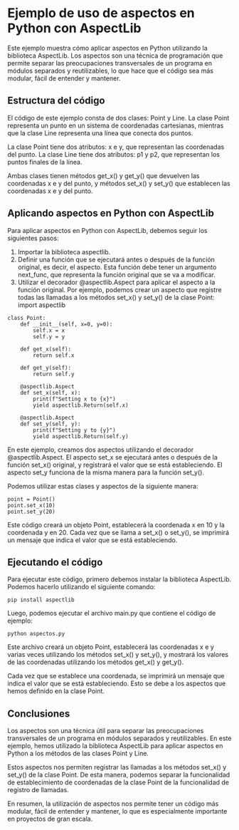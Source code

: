 # Ejemplo de uso de aspectos en Python con AspectLib

Este ejemplo muestra cómo aplicar aspectos en Python utilizando la biblioteca AspectLib. Los aspectos son una técnica de programación que permite separar las preocupaciones transversales de un programa en módulos separados y reutilizables, lo que hace que el código sea más modular, fácil de entender y mantener.

## Estructura del código

El código de este ejemplo consta de dos clases: Point y Line. La clase Point representa un punto en un sistema de coordenadas cartesianas, mientras que la clase Line representa una línea que conecta dos puntos.

La clase Point tiene dos atributos: x e y, que representan las coordenadas del punto. La clase Line tiene dos atributos: p1 y p2, que representan los puntos finales de la línea.

Ambas clases tienen métodos get_x() y get_y() que devuelven las coordenadas x e y del punto, y métodos set_x() y set_y() que establecen las coordenadas x e y del punto.

## Aplicando aspectos en Python con AspectLib
Para aplicar aspectos en Python con AspectLib, debemos seguir los siguientes pasos:

1. Importar la biblioteca aspectlib.
2. Definir una función que se ejecutará antes o después de la función original, es decir, el aspecto. Esta función debe tener un argumento next_func, que representa la función original que se va a modificar.
3. Utilizar el decorador @aspectlib.Aspect para aplicar el aspecto a la función original.
Por ejemplo, podemos crear un aspecto que registre todas las llamadas a los métodos set_x() y set_y() de la clase Point:
import aspectlib

```
class Point:
    def __init__(self, x=0, y=0):
        self.x = x
        self.y = y

    def get_x(self):
        return self.x

    def get_y(self):
        return self.y

    @aspectlib.Aspect
    def set_x(self, x):
        print(f"Setting x to {x}")
        yield aspectlib.Return(self.x)

    @aspectlib.Aspect
    def set_y(self, y):
        print(f"Setting y to {y}")
        yield aspectlib.Return(self.y)
```

En este ejemplo, creamos dos aspectos utilizando el decorador @aspectlib.Aspect. El aspecto set_x se ejecutará antes o después de la función set_x() original, y registrará el valor que se está estableciendo. El aspecto set_y funciona de la misma manera para la función set_y().

Podemos utilizar estas clases y aspectos de la siguiente manera:

```
point = Point()
point.set_x(10)
point.set_y(20)

```

Este código creará un objeto Point, establecerá la coordenada x en 10 y la coordenada y en 20. Cada vez que se llama a set_x() o set_y(), se imprimirá un mensaje que indica el valor que se está estableciendo.

## Ejecutando el código
Para ejecutar este código, primero debemos instalar la biblioteca AspectLib. Podemos hacerlo utilizando el siguiente comando:
```
pip install aspectlib
```
Luego, podemos ejecutar el archivo main.py que contiene el código de ejemplo:
```
python aspectos.py
```
Este archivo creará un objeto Point, establecerá las coordenadas x e y varias veces utilizando los métodos set_x() y set_y(), y mostrará los valores de las coordenadas utilizando los métodos get_x() y get_y().

Cada vez que se establece una coordenada, se imprimirá un mensaje que indica el valor que se está estableciendo. Esto se debe a los aspectos que hemos definido en la clase Point.

## Conclusiones

Los aspectos son una técnica útil para separar las preocupaciones transversales de un programa en módulos separados y reutilizables. En este ejemplo, hemos utilizado la biblioteca AspectLib para aplicar aspectos en Python a los métodos de las clases Point y Line.

Estos aspectos nos permiten registrar las llamadas a los métodos set_x() y set_y() de la clase Point. De esta manera, podemos separar la funcionalidad de establecimiento de coordenadas de la clase Point de la funcionalidad de registro de llamadas.

En resumen, la utilización de aspectos nos permite tener un código más modular, fácil de entender y mantener, lo que es especialmente importante en proyectos de gran escala.



